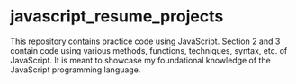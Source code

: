 # javascript_resume_projects
This repository contains practice code using JavaScript. Section 2 and 3 contain code using various methods, functions, techniques, syntax, etc. of JavaScript. 
It is meant to showcase my foundational knowledge of the JavaScript programming language. 
